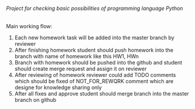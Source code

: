 ###### Project for checking basic possibilities of programming language Python

Main working flow:
1. Each new homework task will be added into the master branch by reviewer
2. After finishing homework student should push homework into the branch with
 name of homework like this HW1, HWn
3. Branch with homework should be pushed into the github and student should
 create merge request and assign it on reviewer
4. After reviewing of homework reviewer could add TODO comments which should
 be fixed of NOT_FOR_REWQRK comment which are designe for knowledge sharing
  only 
5. After all fixes and approve student should merge branch into the master
 branch on github